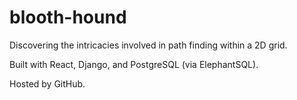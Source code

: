 # blooth-hound
Discovering the intricacies involved in path finding within a 2D grid.

Built with React, Django, and PostgreSQL (via ElephantSQL).

Hosted by GitHub.
